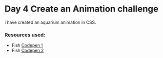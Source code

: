 # Day 4 Create an Animation challenge
I have created an aquarium animation in CSS.


### Resources used:
- Fish [Codepen 1](https://codepen.io/juhikaturi/pen/VwbXRyW)
- Fish [Codepen 2](https://codepen.io/jamalrefaideen/pen/MWmjvEQ)
